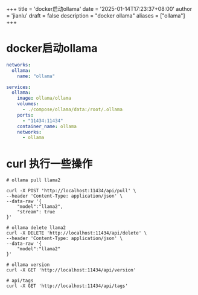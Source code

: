 +++
title = 'docker启动ollama'
date = '2025-01-14T17:23:37+08:00'
author = 'jianlu'
draft = false
description = "docker ollama"
aliases = ["ollama"]
+++

# docker启动ollama
```yaml
networks:
  ollama:
    name: "ollama"

services:
  ollama:
    image: ollama/ollama
    volumes:
      - ./compose/ollama/data:/root/.ollama
    ports:
      - "11434:11434"
    container_name: ollama
    networks:
      - ollama

```

# curl 执行一些操作
```shell
# ollama pull llama2

curl -X POST 'http://localhost:11434/api/pull' \
--header 'Content-Type: application/json' \
--data-raw '{
    "model":"llama2",
    "stream": true
}'

# ollama delete llama2
curl -X DELETE 'http://localhost:11434/api/delete' \
--header 'Content-Type: application/json' \
--data-raw '{
    "model":"llama2"
}'

# ollama version
curl -X GET 'http://localhost:11434/api/version'

# api/tags
curl -X GET 'http://localhost:11434/api/tags'
```

